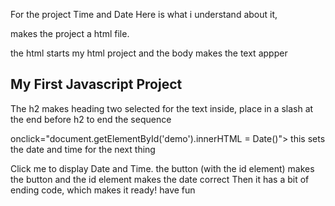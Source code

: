 For the project Time and Date 
Here is what i understand about it,

<!DOCTYPE html>
makes the project a html file.

<html>   
<body>    
the html starts my html project and the body makes the text appper

<h2>My First Javascript Project</h2>
The h2 makes heading two selected for the text inside, place in a slash at the end before h2 to end the sequence

onclick="document.getElementById('demo').innerHTML = Date()">
this sets the date and time for the next thing 

Click me to display Date and Time.</button>
the button (with the id element) makes the button and the id element makes the date correct
Then it has a bit of ending code, which makes it ready! have fun
